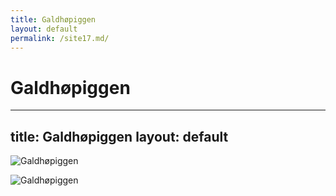 ```yaml
---
title: Galdhøpiggen
layout: default
permalink: /site17.md/
---
```

Galdhøpiggen
===============================================================================
---
title: Galdhøpiggen
layout: default
---

![Galdhøpiggen](https://www.thebestviewpoints.com/wp-content/uploads/2020/05/AAA3851-Panorama-photoshopped.jpg)

![Galdhøpiggen](https://www.thebestviewpoints.com/wp-content/uploads/2023/05/AAA3914.jpg)